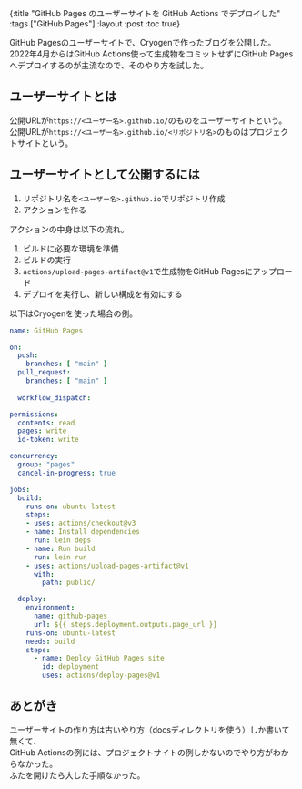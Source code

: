 {:title "GitHub Pages のユーザーサイトを GitHub Actions でデプロイした"
 :tags  ["GitHub Pages"]
 :layout :post
 :toc true}

GitHub Pagesのユーザーサイトで、Cryogenで作ったブログを公開した。  
2022年4月からはGitHub Actions使って生成物をコミットせずにGitHub Pagesへデプロイするのが主流なので、そのやり方を試した。

## ユーザーサイトとは
公開URLが`https://<ユーザー名>.github.io/`のものをユーザーサイトという。  
公開URLが`https://<ユーザー名>.github.io/<リポジトリ名>`のものはプロジェクトサイトという。

## ユーザーサイトとして公開するには
1. リポジトリ名を`<ユーザー名>.github.io`でリポジトリ作成
2. アクションを作る

アクションの中身は以下の流れ。
1. ビルドに必要な環境を準備
2. ビルドの実行
3. `actions/upload-pages-artifact@v1`で生成物をGitHub Pagesにアップロード
4. デプロイを実行し、新しい構成を有効にする

以下はCryogenを使った場合の例。
```yaml
name: GitHub Pages

on:
  push:
    branches: [ "main" ]
  pull_request:
    branches: [ "main" ]
    
  workflow_dispatch:

permissions:
  contents: read
  pages: write
  id-token: write

concurrency:
  group: "pages"
  cancel-in-progress: true

jobs:
  build:
    runs-on: ubuntu-latest
    steps:
    - uses: actions/checkout@v3
    - name: Install dependencies
      run: lein deps
    - name: Run build
      run: lein run
    - uses: actions/upload-pages-artifact@v1
      with:
        path: public/

  deploy:
    environment:
      name: github-pages
      url: ${{ steps.deployment.outputs.page_url }}
    runs-on: ubuntu-latest
    needs: build
    steps:
      - name: Deploy GitHub Pages site
        id: deployment
        uses: actions/deploy-pages@v1
```

## あとがき
ユーザーサイトの作り方は古いやり方（docsディレクトリを使う）しか書いて無くて、  
GitHub Actionsの例には、プロジェクトサイトの例しかないのでやり方がわからなかった。  
ふたを開けたら大した手順なかった。
